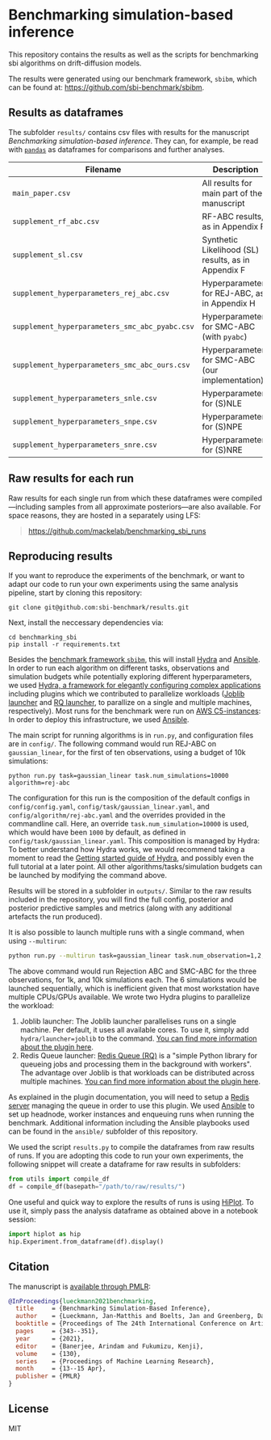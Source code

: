 # Benchmarking simulation-based inference

This repository contains the results as well as the scripts for benchmarking sbi algorithms on drift-diffusion models.

The results were generated using our benchmark framework, `sbibm`, which can be found at: <https://github.com/sbi-benchmark/sbibm>.

## Results as dataframes

The subfolder `results/` contains csv files with results for the manuscript *Benchmarking simulation-based inference*. They can, for example, be read with [`pandas`](https://pandas.pydata.org) as dataframes for comparisons and further analyses.

| **Filename**                                  | **Description**                                     |
| --------------------------------------------- | --------------------------------------------------- |
| `main_paper.csv`                              | All results for main part of the manuscript         |
| `supplement_rf_abc.csv`                       | RF-ABC results, as in Appendix F                    |
| `supplement_sl.csv`                           | Synthetic Likelihood (SL) results, as in Appendix F |
| `supplement_hyperparameters_rej_abc.csv`      | Hyperparameters for REJ-ABC, as in Appendix H       |
| `supplement_hyperparameters_smc_abc_pyabc.csv`      | Hyperparameters for SMC-ABC (with `pyabc`)          |
| `supplement_hyperparameters_smc_abc_ours.csv` | Hyperparameters for SMC-ABC (our implementation)    |
| `supplement_hyperparameters_snle.csv`         | Hyperparameters for (S)NLE                          |
| `supplement_hyperparameters_snpe.csv`         | Hyperparameters for (S)NPE                          |
| `supplement_hyperparameters_snre.csv`         | Hyperparameters for (S)NRE                          |

## Raw results for each run

Raw results for each single run from which these dataframes were compiled—including samples from all approximate posteriors—are also available. For space reasons, they are hosted in a separately using LFS:

> <https://github.com/mackelab/benchmarking_sbi_runs>

## Reproducing results

If you want to reproduce the experiments of the benchmark, or want to adapt our code to run your own experiments using the same analysis pipeline, start by cloning this repository:

```commandline
git clone git@github.com:sbi-benchmark/results.git
```

Next, install the neccessary dependencies via:

```commandline
cd benchmarking_sbi
pip install -r requirements.txt
```

Besides the [benchmark framework `sbibm`](https://github.com/sbi-benchmark/sbibm), this will install [Hydra](https://hydra.cc) and [Ansible](https://www.ansible.com). In order to run each algorithm on different tasks, observations and simulation budgets while potentially exploring different hyperparameters, we used [Hydra, a framework for elegantly configuring complex applications](https://hydra.cc) including plugins which we contributed to parallelize workloads ([Joblib launcher](https://hydra.cc/docs/plugins/joblib_launcher) and [RQ launcher](https://hydra.cc/docs/plugins/rq_launcher), to parallize on a single and multiple machines, respectively). Most runs for the benchmark were run on [AWS C5-instances](https://aws.amazon.com/en/ec2/instance-types/): In order to deploy this infrastructure, we used [Ansible](https://www.ansible.com).

The main script for running algorithms is in `run.py`, and configuration files are in `config/`. The following command would run REJ-ABC on `gaussian_linear`, for the first of ten observations, using a budget of 10k simulations:

```commandline
python run.py task=gaussian_linear task.num_simulations=10000 algorithm=rej-abc
```

The configuration for this run is the composition of the default configs in `config/config.yaml`, `config/task/gaussian_linear.yaml`, and `config/algorithm/rej-abc.yaml` and the overrides provided in the commandline call. Here, an override `task.num_simulation=10000` is used, which would have been `1000` by default, as defined in `config/task/gaussian_linear.yaml`. This composition is managed by Hydra: To better understand how Hydra works, we would recommend taking a moment to read the [Getting started guide of Hydra](https://hydra.cc/docs/intro), and possibly even the full tutorial at a later point. All other algorithms/tasks/simulation budgets can be launched by modifying the command above.

Results will be stored in a subfolder in `outputs/`. Similar to the raw results included in the repository, you will find the full config, posterior and posterior predictive samples and metrics (along with any additional artefacts the run produced).

It is also possible to launch multiple runs with a single command, when using `--multirun`:

```bash
python run.py --multirun task=gaussian_linear task.num_observation=1,2,3 task.num_simulations=1000,10000 algorithm=rej-abc,smc-abc
```

The above command would run Rejection ABC and SMC-ABC for the three observations, for 1k, and 10k simulations each. The 6 simulations would be launched sequentially, which is inefficient given that most workstation have multiple CPUs/GPUs available. We wrote two Hydra plugins to parallelize the workload:

1. Joblib launcher: The Joblib launcher parallelises runs on a single machine. Per default, it uses all available cores. To use it, simply add `hydra/launcher=joblib` to the command. [You can find more information about the plugin here](https://hydra.cc/docs/plugins/joblib_launcher).
2. Redis Queue launcher: [Redis Queue (RQ)](https://python-rq.org) is a "simple Python library for queueing jobs and processing them in the background with workers". The advantage over Joblib is that workloads can be distributed across multiple machines. [You can find more information about the plugin here](https://hydra.cc/docs/plugins/rq_launcher).

As explained in the plugin documentation, you will need to setup a [Redis server](https://redis.io) managing the queue in order to use this plugin. We used [Ansible](https://www.ansible.com) to set up headnode, worker instances and enqueuing runs when running the benchmark. Additional information including the Ansible playbooks used can be found in the `ansible/` subfolder of this repository.

We used the script `results.py` to compile the dataframes from raw results of runs. If you are adopting this code to run your own experiments, the following snippet will create a dataframe for raw results in subfolders:

```python
from utils import compile_df
df = compile_df(basepath="/path/to/raw/results/")
```

One useful and quick way to explore the results of runs is using [HiPlot](https://github.com/facebookresearch/hiplot). To use it, simply pass the analysis dataframe as obtained above in a notebook session:

```python
import hiplot as hip
hip.Experiment.from_dataframe(df).display()
```

## Citation

The manuscript is [available through PMLR](http://proceedings.mlr.press/v130/lueckmann21a.html):

```bibtex
@InProceedings{lueckmann2021benchmarking, 
  title     = {Benchmarking Simulation-Based Inference},
  author    = {Lueckmann, Jan-Matthis and Boelts, Jan and Greenberg, David and Goncalves, Pedro and Macke, Jakob}, 
  booktitle = {Proceedings of The 24th International Conference on Artificial Intelligence and Statistics}, 
  pages     = {343--351}, 
  year      = {2021}, 
  editor    = {Banerjee, Arindam and Fukumizu, Kenji}, 
  volume    = {130}, 
  series    = {Proceedings of Machine Learning Research}, 
  month     = {13--15 Apr}, 
  publisher = {PMLR}
}
```

## License

MIT
